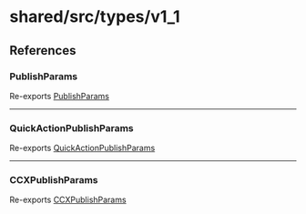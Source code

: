 # shared/src/types/v1\_1

## References

### PublishParams

Re-exports [PublishParams](OutputParams.types/interfaces/publish-params.md)

***

### QuickActionPublishParams

Re-exports [QuickActionPublishParams](OutputParams.types/interfaces/QuickActionpublish-params.md)

***

### CCXPublishParams

Re-exports [CCXPublishParams](OutputParams.types/interfaces/CCXpublish-params.md)
